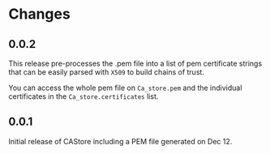 # Changes

## 0.0.2

This release pre-processes the .pem file into a list of pem certificate strings
that can be easily parsed with `X509` to build chains of trust.

You can access the whole pem file on `Ca_store.pem` and the individual
certificates in the `Ca_store.certificates` list.

## 0.0.1

Initial release of CAStore including a PEM file generated on Dec 12.
